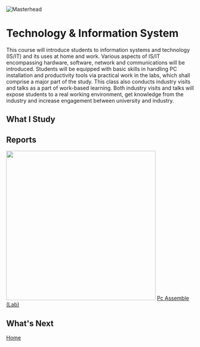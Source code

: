 ![Masterhead](https://t3.ftcdn.net/jpg/02/96/61/94/360_F_296619471_iEGweTy9VsokHtbCJsVmyez0d2rocmmA.jpg)
# Technology & Information System

This course will introduce students to information systems and technology (IS/IT) and its uses at home and work. Various aspects of IS/IT encompassing hardware, software, network and communications will be introduced. Students will be equipped with basic skills in handling PC installation and productivity tools via practical work in the labs, which shall comprise a major part of the study. This class also conducts industry visits and talks as a part of work-based learning. Both industry visits and talks will expose students to a real working environment, get knowledge from the industry and increase engagement between university and industry. 
<h2>What I Study</h2>

<h2>Reports</h2>

<img src="https://wanahsblog.files.wordpress.com/2016/11/imag0636.jpg" width="400" height="400" />
<a href="https://github.com/chuahhw/pcassemble">Pc Assemble (Lab)</a>

<h2>What's Next</h2>
<a href="https://github.com/chuahhw">Home</a>
